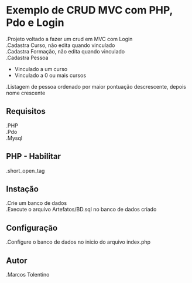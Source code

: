 # Exemplo de CRUD MVC com PHP, Pdo e Login

.Projeto voltado a fazer um crud em MVC com Login  
.Cadastra Curso, não edita quando vinculado  
.Cadastra Formação, não edita quando vinculado  
.Cadastra Pessoa  
 - Vinculado a um curso 
 - Vinculado a 0 ou mais cursos  

.Listagem de pessoa ordenado por maior pontuação descrescente, depois nome crescente

## Requisitos

.PHP  
.Pdo  
.Mysql  

## PHP - Habilitar

.short_open_tag

## Instação

.Crie um banco de dados  
.Execute o arquivo Artefatos/BD.sql no banco de dados criado

## Configuração

.Configure o banco de dados no inicio do arquivo index.php

## Autor

.Marcos Tolentino
